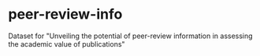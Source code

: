 # peer-review-info

Dataset for "Unveiling the potential of peer-review information in assessing the academic value of publications"
